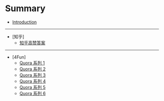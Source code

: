 # Summary

- [Introduction](README.md)

---

- [知乎]
  - [知乎高赞答案](zhihu/zhihu-top-answer.md)

---

- [4Fun]
  - [Quora 系列 1](quora/quora-ilike-0001.md)
  - [Quora 系列 2](quora/quora-ilike-0002.md)
  - [Quora 系列 3](quora/quora-ilike-0003.md)
  - [Quora 系列 4](quora/quora-ilike-0004.md)
  - [Quora 系列 5](quora/quora-ilike-0005.md)
  - [Quora 系列 6](quora/quora-ilike-0006.md)
